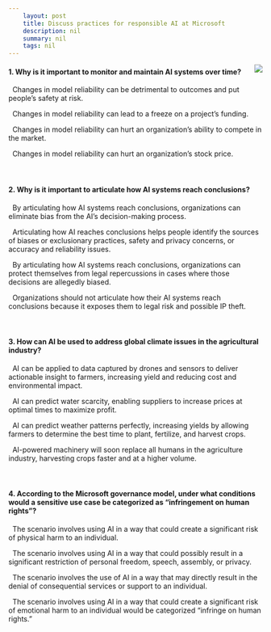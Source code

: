 ```yaml
---
    layout: post
    title: Discuss practices for responsible AI at Microsoft 
    description: nil
    summary: nil
    tags: nil
---
```



 <a target="_blank" href="https://docs.microsoft.com/en-us/learn/modules/microsoft-responsible-ai-practices/8-knowledge-check/"><i class="fas fa-external-link-alt"></i> </a>
 <img align="right" src="https://docs.microsoft.com/en-us/learn/achievements/microsoft-responsible-ai-practices.svg">
####  1. Why is it important to monitor and maintain AI systems over time?


<i class='fas fa-check-square' style='color: Dodgerblue;'></i> &nbsp;&nbsp;Changes in model reliability can be detrimental to outcomes and put people’s safety at risk.

<i class='far fa-square'></i> &nbsp;&nbsp;Changes in model reliability can lead to a freeze on a project’s funding.

<i class='far fa-square'></i> &nbsp;&nbsp;Changes in model reliability can hurt an organization’s ability to compete in the market.

<i class='far fa-square'></i> &nbsp;&nbsp;Changes in model reliability can hurt an organization’s stock price.
<br />
<br />
<br />

####  2. Why is it important to articulate how AI systems reach conclusions?


<i class='far fa-square'></i> &nbsp;&nbsp;By articulating how AI systems reach conclusions, organizations can eliminate bias from the AI’s decision-making process.

<i class='fas fa-check-square' style='color: Dodgerblue;'></i> &nbsp;&nbsp;Articulating how AI reaches conclusions helps people identify the sources of biases or exclusionary practices, safety and privacy concerns, or accuracy and reliability issues.

<i class='far fa-square'></i> &nbsp;&nbsp;By articulating how AI systems reach conclusions, organizations can protect themselves from legal repercussions in cases where those decisions are allegedly biased.

<i class='far fa-square'></i> &nbsp;&nbsp;Organizations should not articulate how their AI systems reach conclusions because it exposes them to legal risk and possible IP theft.
<br />
<br />
<br />

####  3. How can AI be used to address global climate issues in the agricultural industry?


<i class='fas fa-check-square' style='color: Dodgerblue;'></i> &nbsp;&nbsp;AI can be applied to data captured by drones and sensors to deliver actionable insight to farmers, increasing yield and reducing cost and environmental impact.

<i class='far fa-square'></i> &nbsp;&nbsp;AI can predict water scarcity, enabling suppliers to increase prices at optimal times to maximize profit.

<i class='far fa-square'></i> &nbsp;&nbsp;AI can predict weather patterns perfectly, increasing yields by allowing farmers to determine the best time to plant, fertilize, and harvest crops.

<i class='far fa-square'></i> &nbsp;&nbsp;AI-powered machinery will soon replace all humans in the agriculture industry, harvesting crops faster and at a higher volume.
<br />
<br />
<br />

####  4. According to the Microsoft governance model, under what conditions would a sensitive use case be categorized as “infringement on human rights”?


<i class='far fa-square'></i> &nbsp;&nbsp;The scenario involves using AI in a way that could create a significant risk of physical harm to an individual.

<i class='fas fa-check-square' style='color: Dodgerblue;'></i> &nbsp;&nbsp;The scenario involves using AI in a way that could possibly result in a significant restriction of personal freedom, speech, assembly, or privacy.

<i class='far fa-square'></i> &nbsp;&nbsp;The scenario involves the use of AI in a way that may directly result in the denial of consequential services or support to an individual.

<i class='far fa-square'></i> &nbsp;&nbsp;The scenario involves using AI in a way that could create a significant risk of emotional harm to an individual would be categorized “infringe on human rights.”
<br />
<br />
<br />
